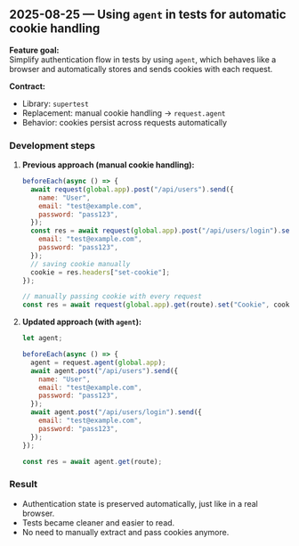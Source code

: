 ## 2025-08-25 — Using `agent` in tests for automatic cookie handling

**Feature goal:**  
Simplify authentication flow in tests by using `agent`, which behaves like a browser and automatically stores and sends cookies with each request.

**Contract:**  
- Library: `supertest`  
- Replacement: manual cookie handling → `request.agent`  
- Behavior: cookies persist across requests automatically

### Development steps
1. **Previous approach (manual cookie handling):**
   ```js
   beforeEach(async () => {
     await request(global.app).post("/api/users").send({
       name: "User",
       email: "test@example.com",
       password: "pass123",
     });
     const res = await request(global.app).post("/api/users/login").send({
       email: "test@example.com",
       password: "pass123",
     });
     // saving cookie manually
     cookie = res.headers["set-cookie"];
   });
   
   // manually passing cookie with every request
   const res = await request(global.app).get(route).set("Cookie", cookie);
	```

2. **Updated approach (with `agent`):**

   ```js
   let agent;

   beforeEach(async () => {
     agent = request.agent(global.app);
     await agent.post("/api/users").send({
       name: "User",
       email: "test@example.com",
       password: "pass123",
     });
     await agent.post("/api/users/login").send({
       email: "test@example.com",
       password: "pass123",
     });
   });

   const res = await agent.get(route);
   ```

### Result

* Authentication state is preserved automatically, just like in a real browser.
* Tests became cleaner and easier to read.
* No need to manually extract and pass cookies anymore.

